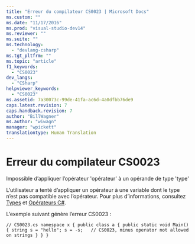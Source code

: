 ```yaml
---
title: "Erreur du compilateur CS0023 | Microsoft Docs"
ms.custom: ""
ms.date: "11/17/2016"
ms.prod: "visual-studio-dev14"
ms.reviewer: ""
ms.suite: ""
ms.technology: 
  - "devlang-csharp"
ms.tgt_pltfrm: ""
ms.topic: "article"
f1_keywords: 
  - "CS0023"
dev_langs: 
  - "CSharp"
helpviewer_keywords: 
  - "CS0023"
ms.assetid: 7a30073c-99de-41fa-ac6d-4a0dfbb76de9
caps.latest.revision: 7
caps.handback.revision: 7
author: "BillWagner"
ms.author: "wiwagn"
manager: "wpickett"
translationtype: Human Translation
---
```

# Erreur du compilateur CS0023
Impossible d’appliquer l’opérateur 'opérateur' à un opérande de type 'type'  
  
 L’utilisateur a tenté d’appliquer un opérateur à une variable dont le type n’est pas compatible avec l’opérateur. Pour plus d’informations, consultez [Types](../../csharp/programming-guide/types/index.md) et [Opérateurs C\#](../../csharp/language-reference/operators/index.md).  
  
 L’exemple suivant génère l’erreur CS0023 :  
  
```  
// CS0023.cs namespace x { public class a { public static void Main() { string s = "hello"; s = -s;   // CS0023, minus operator not allowed on strings } } }  
```